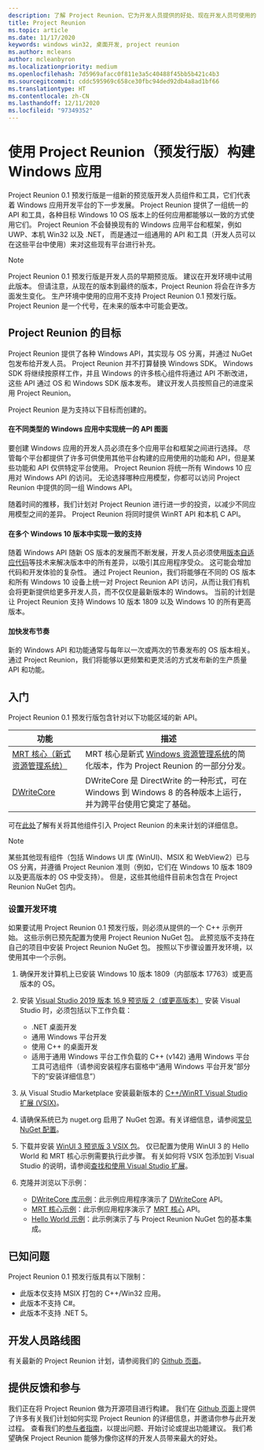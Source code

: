 ```yaml
---
description: 了解 Project Reunion、它为开发人员提供的好处、现在开发人员可使用的功能以及如何提供反馈。
title: Project Reunion
ms.topic: article
ms.date: 11/17/2020
keywords: windows win32, 桌面开发, project reunion
ms.author: mcleans
author: mcleanbyron
ms.localizationpriority: medium
ms.openlocfilehash: 7d5969afacc0f811e3a5c40488f45bb5b421c4b3
ms.sourcegitcommit: cddc595969c658ce30fbc94ded92db4a8ad1bf66
ms.translationtype: HT
ms.contentlocale: zh-CN
ms.lasthandoff: 12/11/2020
ms.locfileid: "97349352"
---
```

# <a name="build-windows-apps-with-project-reunion-prerelease"></a>使用 Project Reunion（预发行版）构建 Windows 应用

Project Reunion 0.1 预发行版是一组新的预览版开发人员组件和工具，它们代表着 Windows 应用开发平台的下一步发展。 Project Reunion 提供了一组统一的 API 和工具，各种目标 Windows 10 OS 版本上的任何应用都能够以一致的方式使用它们。 Project Reunion 不会替换现有的 Windows 应用平台和框架，例如 UWP、本机 Win32 以及 .NET， 而是通过一组通用的 API 和工具（开发人员可以在这些平台中使用）来对这些现有平台进行补充。

> [!NOTE]
> Project Reunion 0.1 预发行版是开发人员的早期预览版。 建议在开发环境中试用此版本。 但请注意，从现在的版本到最终的版本，Project Reunion 将会在许多方面发生变化。 生产环境中使用的应用不支持 Project Reunion 0.1 预发行版。 Project Reunion 是一个代号，在未来的版本中可能会更改。

## <a name="goals-of-project-reunion"></a>Project Reunion 的目标

Project Reunion 提供了各种 Windows API，其实现与 OS 分离，并通过 NuGet 包发布给开发人员。 Project Reunion 并不打算替换 Windows SDK。 Windows SDK 将继续按原样工作，并且 Windows 的许多核心组件将通过 API 不断改进，这些 API 通过 OS 和 Windows SDK 版本发布。 建议开发人员按照自己的进度采用 Project Reunion。

Project Reunion 是为支持以下目标而创建的。

#### <a name="unified-api-surface-across-different-types-of-windows-apps"></a>在不同类型的 Windows 应用中实现统一的 API 图面

要创建 Windows 应用的开发人员必须在多个应用平台和框架之间进行选择。 尽管每个平台都提供了许多可供使用其他平台构建的应用使用的功能和 API，但是某些功能和 API 仅供特定平台使用。 Project Reunion 将统一所有 Windows 10 应用对 Windows API 的访问。 无论选择哪种应用模型，你都可以访问 Project Reunion 中提供的同一组 Windows API。

随着时间的推移，我们计划对 Project Reunion 进行进一步的投资，以减少不同应用模型之间的差异。 Project Reunion 将同时提供 WinRT API 和本机 C API。

#### <a name="consistent-support-across-windows-10-versions"></a>在多个 Windows 10 版本中实现一致的支持

随着 Windows API 随新 OS 版本的发展而不断发展，开发人员必须使用[版本自适应代码](/windows/uwp/debug-test-perf/version-adaptive-code)等技术来解决版本中的所有差异，以吸引其应用程序受众。 这可能会增加代码和开发体验的复杂性。 通过 Project Reunion，我们将能够在不同的 OS 版本和所有 Windows 10 设备上统一对 Project Reunion API 访问，从而让我们有机会将更新提供给更多开发人员，而不仅仅是最新版本的 Windows。 当前的计划是让 Project Reunion 支持 Windows 10 版本 1809 以及 Windows 10 的所有更高版本。

#### <a name="faster-release-cadence"></a>加快发布节奏

新的 Windows API 和功能通常与每年以一次或两次的节奏发布的 OS 版本相关。 通过 Project Reunion，我们将能够以更频繁和更灵活的方式发布新的生产质量 API 和功能。

## <a name="get-started"></a>入门

Project Reunion 0.1 预发行版包含针对以下功能区域的新 API。

| 功能 | 描述 |
|---------|-------------|
| [MRT 核心（新式资源管理系统）](mrtcore/mrtcore-overview.md) | MRT 核心是新式 [Windows 资源管理系统](/windows/uwp/app-resources/resource-management-system)的简化版本，作为 Project Reunion 的一部分分发。 |
| [DWriteCore](dwritecore.md) | DWriteCore 是 DirectWrite 的一种形式，可在 Windows 到 Windows 8 的各种版本上运行，并为跨平台使用它奠定了基础。 |

可在[此处](https://github.com/microsoft/ProjectReunion/blob/master/docs/README.md)了解有关将其他组件引入 Project Reunion 的未来计划的详细信息。

> [!NOTE]
> 某些其他现有组件（包括 Windows UI 库 (WinUI)、MSIX 和 WebView2）已与 OS 分离，并遵循 Project Reunion 准则（例如，它们在 Windows 10 版本 1809 以及更高版本的 OS 中受支持）。 但是，这些其他组件目前未包含在 Project Reunion NuGet 包内。  

### <a name="set-up-your-development-environment"></a>设置开发环境

如果要试用 Project Reunion 0.1 预发行版，则必须从提供的一个 C++ 示例开始。 这些示例已预先配置为使用 Project Reunion NuGet 包。 此预览版不支持在自己的项目中安装 Project Reunion NuGet 包。 按照以下步骤设置开发环境，以使用其中一个示例。

1. 确保开发计算机上已安装 Windows 10 版本 1809（内部版本 17763）或更高版本的 OS。

2. 安装 [Visual Studio 2019 版本 16.9 预览版 2（或更高版本）](https://visualstudio.microsoft.com/vs/preview/) 安装 Visual Studio 时，必须包括以下工作负载：
    - .NET 桌面开发
    - 通用 Windows 平台开发
    - 使用 C++ 的桌面开发
    - 适用于通用 Windows 平台工作负载的 C++ (v142) 通用 Windows 平台工具可选组件（请参阅安装程序右窗格中“通用 Windows 平台开发”部分下的“安装详细信息”）  

3. 从 Visual Studio Marketplace 安装最新版本的 [C++/WinRT Visual Studio 扩展 (VSIX)](https://marketplace.visualstudio.com/items?itemName=CppWinRTTeam.cppwinrt101804264)。

4. 请确保系统已为 nuget.org 启用了 NuGet 包源。有关详细信息，请参阅[常见 NuGet 配置](/nuget/consume-packages/configuring-nuget-behavior)。

5. 下载并安装 [WinUI 3 预览版 3 VSIX 包](https://aka.ms/winui3/preview3-download)。 仅已配置为使用 WinUI 3 的 Hello World 和 MRT 核心示例需要执行此步骤。 有关如何将 VSIX 包添加到 Visual Studio 的说明，请参阅[查找和使用 Visual Studio 扩展](/visualstudio/ide/finding-and-using-visual-studio-extensions#install-without-using-the-manage-extensions-dialog-box)。

6. 克隆并浏览以下示例：
    - [DWriteCore 库示例](https://github.com/microsoft/Project-Reunion-Samples/tree/main/DWriteCore/DWriteCoreGallery)：此示例应用程序演示了 [DWriteCore](dwritecore.md) API。
    - [MRT 核心示例](https://github.com/microsoft/Project-Reunion-Samples/tree/main/MrtCore)：此示例应用程序演示了 [MRT 核心](mrtcore/mrtcore-overview.md) API。
    - [Hello World 示例](https://github.com/microsoft/Project-Reunion-Samples/tree/main/HelloWorld/reunioncppdesktopsampleapp)：此示例演示了与 Project Reunion NuGet 包的基本集成。

## <a name="known-issues"></a>已知问题

Project Reunion 0.1 预发行版具有以下限制：

 - 此版本仅支持 MSIX 打包的 C++/Win32 应用。
 - 此版本不支持 C#。
 - 此版本不支持 .NET 5。

## <a name="developer-roadmap"></a>开发人员路线图

有关最新的 Project Reunion 计划，请参阅我们的 [Github 页面](https://github.com/microsoft/ProjectReunion)。

## <a name="give-feedback-and-contribute"></a>提供反馈和参与

我们正在将 Project Reunion 做为开源项目进行构建。 我们在 [Github 页面](https://github.com/microsoft/ProjectReunion)上提供了许多有关我们计划如何实现 Project Reunion 的详细信息，并邀请你参与此开发过程。 查看我们的[参与者指南](https://github.com/microsoft/ProjectReunion/blob/master/docs/contributor-guide.md)，以提出问题、开始讨论或提出功能建议。 我们希望确保 Project Reunion 能够为像你这样的开发人员带来最大的好处。
